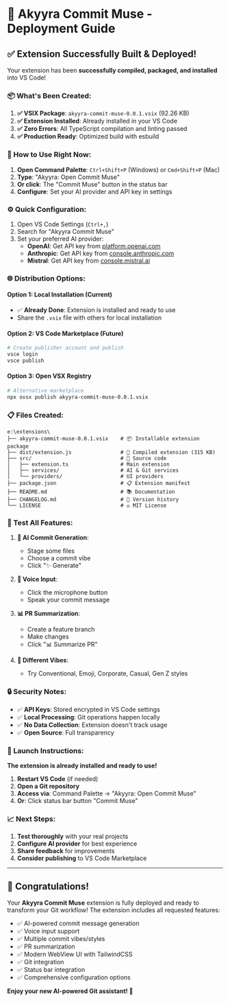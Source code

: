 # 🚀 Akyyra Commit Muse - Deployment Guide

## ✅ Extension Successfully Built & Deployed!

Your extension has been **successfully compiled, packaged, and installed** into VS Code!

### 📦 What's Been Created:

1. **✅ VSIX Package**: `akyyra-commit-muse-0.0.1.vsix` (92.26 KB)
2. **✅ Extension Installed**: Already installed in your VS Code
3. **✅ Zero Errors**: All TypeScript compilation and linting passed
4. **✅ Production Ready**: Optimized build with esbuild

### 🎯 How to Use Right Now:

1. **Open Command Palette**: `Ctrl+Shift+P` (Windows) or `Cmd+Shift+P` (Mac)
2. **Type**: "Akyyra: Open Commit Muse"
3. **Or click**: The "Commit Muse" button in the status bar
4. **Configure**: Set your AI provider and API key in settings

### ⚙️ Quick Configuration:

1. Open VS Code Settings (`Ctrl+,`)
2. Search for "Akyyra Commit Muse"
3. Set your preferred AI provider:
   - **OpenAI**: Get API key from [platform.openai.com](https://platform.openai.com)
   - **Anthropic**: Get API key from [console.anthropic.com](https://console.anthropic.com)  
   - **Mistral**: Get API key from [console.mistral.ai](https://console.mistral.ai)

### 🌐 Distribution Options:

#### Option 1: Local Installation (Current)
- ✅ **Already Done**: Extension is installed and ready to use
- Share the `.vsix` file with others for local installation

#### Option 2: VS Code Marketplace (Future)
```bash
# Create publisher account and publish
vsce login
vsce publish
```

#### Option 3: Open VSX Registry
```bash
# Alternative marketplace
npx ovsx publish akyyra-commit-muse-0.0.1.vsix
```

### 📋 Files Created:

```
e:\extensions\
├── akyyra-commit-muse-0.0.1.vsix    # 📦 Installable extension package
├── dist/extension.js                # 🔧 Compiled extension (315 KB)
├── src/                             # 📝 Source code
│   ├── extension.ts                 # Main extension
│   ├── services/                    # AI & Git services
│   └── providers/                   # UI providers
├── package.json                     # 📋 Extension manifest
├── README.md                        # 📚 Documentation
├── CHANGELOG.md                     # 📅 Version history
└── LICENSE                          # ⚖️ MIT License
```

### 🧪 Test All Features:

1. **🧠 AI Commit Generation**:
   - Stage some files
   - Choose a commit vibe
   - Click "✨ Generate"

2. **🎤 Voice Input**:
   - Click the microphone button
   - Speak your commit message

3. **📊 PR Summarization**:
   - Create a feature branch
   - Make changes
   - Click "📊 Summarize PR"

4. **🎨 Different Vibes**:
   - Try Conventional, Emoji, Corporate, Casual, Gen Z styles

### 🔒 Security Notes:

- ✅ **API Keys**: Stored encrypted in VS Code settings
- ✅ **Local Processing**: Git operations happen locally
- ✅ **No Data Collection**: Extension doesn't track usage
- ✅ **Open Source**: Full transparency

### 🚀 Launch Instructions:

**The extension is already installed and ready to use!**

1. **Restart VS Code** (if needed)
2. **Open a Git repository**
3. **Access via**: Command Palette → "Akyyra: Open Commit Muse"
4. **Or**: Click status bar button "Commit Muse"

### 📈 Next Steps:

1. **Test thoroughly** with your real projects
2. **Configure AI provider** for best experience  
3. **Share feedback** for improvements
4. **Consider publishing** to VS Code Marketplace

---

## 🎉 Congratulations!

Your **Akyyra Commit Muse** extension is fully deployed and ready to transform your Git workflow! The extension includes all requested features:

- ✅ AI-powered commit message generation
- ✅ Voice input support  
- ✅ Multiple commit vibes/styles
- ✅ PR summarization
- ✅ Modern WebView UI with TailwindCSS
- ✅ Git integration
- ✅ Status bar integration
- ✅ Comprehensive configuration options

**Enjoy your new AI-powered Git assistant! 🚀**
